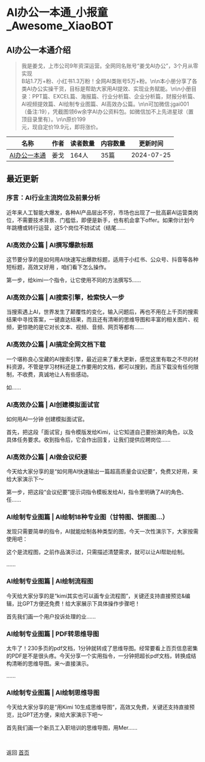 # AI办公一本通_小报童_Awesome_XiaoBOT

## AI办公一本通介绍
> 我是姜戈，上市公司9年资深运营。全网同名账号“姜戈AI办公”，3个月从零实现  
B站1.7万+粉、小红书1.3万粉！全网AI类账号5万+粉。\n\n本小册分享了各类AI办公实操干货，目标是帮助大家用AI提效、实现业务赋能。\n\n小册目录：PPT篇、EXCEL篇、海报篇、行业分析篇、企业分析篇，财报分析篇、AI视频提效篇、AI绘制专业图篇、AI高效办公篇。\n\n可加微信:jgai001（备注:19），凭截图领6w余字AI办公资料包。如微信加不上先进星球（置顶目录里有）。\n\n原价199  
元，现自定价19.9元，即将涨价。  
  


|名称|作者|读者数量|内容数量|更新时间|
|---|---|---|---|---|
|[AI办公一本通](https://xiaobot.net/p/xltx-mj?refer=0b133df9-27dc-423b-8101-639049001c13)|姜戈|164人|35篇|2024-07-25|

## 最近更新
### 序言：AI行业主流岗位及前景分析

近年来人工智能大爆发，各种AI产品层出不穷，市场也出现了一批高薪AI运营类岗位，不需要技术背景、门槛低，即便是新手，也有机会拿下offer。如果你计划今年跳槽或转行运营，这5个岗位不妨试试（结尾......

### AI高效办公篇 | AI撰写爆款标题

这节要分享的是如何用AI快速写出爆款标题，适用于小红书、公众号、抖音等各种短标题，高效又好用 ，咱们看下怎么操作。

第一步，给kimi一个指令，让它使用不同的方法撰写5......

### AI高效办公篇 | AI搜索引擎，检索快人一步

当搜索遇上AI，世界发生了颠覆性的变化，输入问题后，再也不用在上千页的搜索结果中寻找答案，一键直达结果，而且还有清晰的思维导图和丰富的相关图片、视频，更惊艳的是它对长文本、视频、音频、网页等都有......

### AI高效办公篇 | AI搞定全网文档下载

一个堪称良心宝藏的AI搜索引擎，最近迎来了重大更新，感觉这里有取之不尽的材料资源，不管是学习材料还是工作要用的文档，都可以搜到，而且下载没有任何限制，不收费，真诚地让人有些感动。

如......

### AI高效办公篇 | AI创建模拟面试官

如何用AI一分钟 创建模拟面试官。

首先，把这段「面试官」指令模版发给Kimi，让它知道自己要扮演的角色，以及具体任务要求。收到指令后，它会作出回复，让我们提供应聘岗位......

### AI高效办公篇 | AI做会议纪要

今天给大家分享的是“如何用AI快速输出一篇超高质量会议纪要“，免费又好用，来给大家演示下～

第一步，把这段“会议纪要”提示词指令模板发给AI，指令里明确了AI的角色、任......

### AI绘制专业图篇 | AI绘制18种专业图（甘特图、饼图图...）

发现只需要简单的指令，AI就能绘制各种类型的图，今天一次性演示下，大家按需使用吧：

这个是流程图，之前作品演示过，只需描述清楚需求，就可以让AI帮助绘制。

......

### AI绘制专业图篇 | AI绘制流程图

今天给大家分享的是“kimi其实也可以画专业流程图”，关键还支持直接预览&编辑，比GPT方便还免费！给大家展示下具体操作步骤吧！

首先我们画一个用户投诉处理的业......

### AI绘制专业图篇 | PDF转思维导图

太牛了！230多页的pdf文档，1分钟就转成了思维导图。经常要看上百页信息密集的PDF是不是很头疼。今天分享一个实用指令，一分钟把超长pdf文档，转换成结构清晰的思维导图。来～直接演示。

......

### AI绘制专业图篇 | AI绘制思维导图

今天给大家分享的是“用Kimi 10生成思维导图“，高效又免费，关键还支持直接预览，比GPT还方便，来给大家演示下吧～

首先我们画一个新员工入职培训的思维导图，用Mer......


<a href="https://github.com/Reno9527/awesome-xiaobot" style="color: white; text-decoration: none;">awesome-xiaobot</a>

返回 [首页](../README.md)
